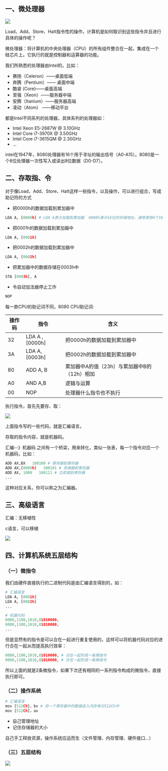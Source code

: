## 一、微处理器

![](../images/QQ截图20230202192442.png)

Load、Add、Store、Halt指令性的操作，计算机是如何取识别这些指令并且进行具体的操作呢？

微处理器：将计算机的中央处理器（CPU）的所有组件整合在一起，集成在一个硅芯片上。它执行的就是控制器和运算器的功能。

我们所熟悉的处理器由Intel的，比如：

- 赛扬（Celeron）——桌面低端
- 奔腾（Pentium）—— 桌面中端
- 酷睿 (Core)——桌面高端
- 至强（Xeon）——服务器中端
- 安腾（Itanium）——服务器高端
- 凌动（Atom） ——移动平台

都是Intel不同系列的处理器，具体系列的处理器如：

- Intel Xeon E5-2687W @ 3.10GHz 
- Intel Core i7-3970X @ 3.50GHz
- Intel Core i7-3615QM @ 2.30GHz
- ...

intel在1947年，8080处理器有16个用于寻址的输出信号（A0-A15）。8080是一个8位处理器一次性写入或读出8位数据（D0-D7）。

## 二、存取指、令

对于像Load、Add、Store、Halt这样一些指令，以及操作，可以进行组合，写成助记符的方式

- 把0000h的数据加载到累加器中

```python
LDA A, [0000h] # LDA A表示加载到累加器  0000h表示16位的存储地址，通常使用4个16位进制数表示
```

- 把0001h的数据加载到累加器中

```python
LDA A, [0001h]
```

- 把0002h的数据加载到累加器中

```python
LDA A, [0002h]
```

- 把累加器中的数据存储在0003h中

```python
STA [0003h], A 
```

- 令自动加法器停止工作

```python
NOP
```

每一款CPU的助记词不同，8080 CPU助记词:

| 操作码 | 指令             | 含义                                         |
| ------ | ---------------- | -------------------------------------------- |
| 32     | LDA  A , [0000h] | 把0000h的数据加载到累加器中                  |
| 3A     | LDA A, [0003h]   | 把0002h的数据加载到累加器中                  |
| 80     | ADD A, B         | 累加器中A的值（23h）与累加器中B的（12h）相加 |
| A0     | AND A,B          | 逻辑与运算                                   |
| 00     | NOP              | 处理器什么指令也不执行                       |

执行指令，首先先要存、取：

![](../images/QQ截图20230203121726.png)

上面指令写的一些代码，就是汇编语言。

存取的指令内容，就是机器码。

汇编--》机器码  之间有一个桥梁，用来转化，类似一张表，每一个指令对应一个机器码，比如：

```python
ADD AX,BX   100100 # 寄存器到寄存器
ADD AX,[0000h]   100101 # 存储器到寄存器
ADD AX, 1000   100111 # 立即值到寄存器
...
```

这种对应关系，你可以称之为汇编器。

## 三、高级语言

汇编：无移植性

c语言，可以移植

![](../images/QQ截图20230203140544.png)

## 四、计算机系统五层结构

### （一）微指令

我们由硬件直接执行的二进制代码是由汇编语言得到的，如：

```python
# 汇编语言
LDA A, [0001h]
LDA A, [0002h]
...

# 机器代码
0000,1100,1010,01010000,
0000,1100,1010,01010000,
...
```

但是显然有的指令是可以合在一起进行重复使用的，这样可以将机器代码对应的进行合在一起从而提高执行效率：

```python
0000,1100,1010,01010000, # 合在一起形成一条微指令
0000,1100,1010,01010000, # 合在一起形成一条微指令
```

所以上面的就是2条微指令，如果下次还有相同的一系列指令构成的微指令，直接执行即可。

### （二）操作系统

```python
# 汇编语言
mov [512Ch]，bx # 将一个寄存器中的数据送入内存单元512Ch中
mov [512Ch]，ax
```

- 自己管理地址
- 记住存储器的大小

自己手工释放资源，操作系统应运而生（文件管理、内存管理、硬件接口...）

### （三）五层结构

![](../images/QQ截图20230203181336.png)







